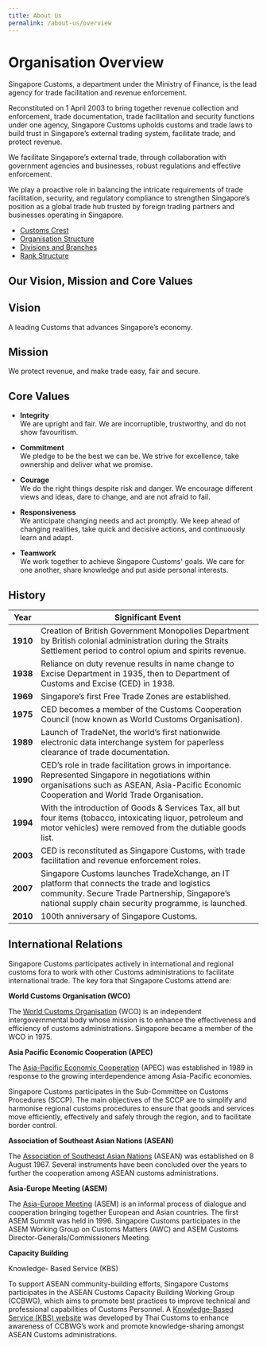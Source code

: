 ```yaml
---
title: About Us
permalink: /about-us/overview
---
```


# Organisation Overview
Singapore Customs, a department under the Ministry of Finance, is the lead agency for trade facilitation and revenue enforcement.

Reconstituted on 1 April 2003 to bring together revenue collection and enforcement, trade documentation, trade facilitation and security functions under one agency, Singapore Customs upholds customs and trade laws to build trust in Singapore’s external trading system, facilitate trade, and protect revenue.

We facilitate Singapore’s external trade, through collaboration with government agencies and businesses, robust regulations and effective enforcement.

We play a proactive role in balancing the intricate requirements of trade facilitation, security, and regulatory compliance to strengthen Singapore’s position as a global trade hub trusted by foreign trading partners and businesses operating in Singapore.

-   [Customs Crest](/about-us/customs-crest)
-   [Organisation Structure](/about-us/organisation-structure)
-   [Divisions and Branches](/about-us/division-and-structure)
-   [Rank Structure](/about-us/rank-structure)

## Our Vision, Mission and Core Values

## Vision
A leading Customs that advances Singapore’s economy.

## Mission
We protect revenue, and make trade easy, fair and secure.

## Core Values

-   **Integrity** <br> We are upright and fair. We are incorruptible, trustworthy, and do not show favouritism.
    
-   **Commitment**<br>We pledge to be the best we can be. We strive for excellence, take ownership and deliver what we promise.

-   **Courage**<br>We do the right things despite risk and danger. We encourage different views and ideas, dare to change, and are not afraid to fail.
    
-   **Responsiveness**<br>We anticipate changing needs and act promptly. We keep ahead of changing realities, take quick and decisive actions, and continuously learn and adapt.
    
-   **Teamwork**<br>We work together to achieve Singapore Customs' goals. We care for one another, share knowledge and put aside personal interests.

## History 

|Year    |Significant Event                                                                                                                                                                                      |
|--------|-------------------------------------------------------------------------------------------------------------------------------------------------------------------------------------------------------|
|**1910**| Creation of British Government Monopolies Department by British colonial administration during the Straits Settlement period to control opium and spirits revenue.                                    |
|**1938**| Reliance on duty revenue results in name change to Excise Department in 1935, then to Department of Customs and Excise (CED) in 1938.                                                                 |
|**1969**| Singapore’s first Free Trade Zones are established.                                                                                                                                                   |
|**1975**| CED becomes a member of the Customs Cooperation Council (now known as World Customs Organisation).                                                                                                    |
|**1989**| Launch of TradeNet, the world’s first nationwide electronic data interchange system for paperless clearance of trade documentation.                                                                   |
|**1990**| CED’s role in trade facilitation grows in importance. Represented Singapore in negotiations within organisations such as ASEAN, Asia-Pacific Economic Cooperation and World Trade Organisation.       |
|**1994**| With the introduction of Goods & Services Tax, all but four items (tobacco, intoxicating liquor, petroleum and motor vehicles) were removed from the dutiable goods list.                             |
|**2003**| CED is reconstituted as Singapore Customs, with trade facilitation and revenue enforcement roles.                                                                                                     |
|**2007**| Singapore Customs launches TradeXchange, an IT platform that connects the trade and logistics community. Secure Trade Partnership, Singapore’s national supply chain security programme, is launched. |
|**2010**| 100th anniversary of Singapore Customs.                                                                                                                                                               |

## International Relations

Singapore Customs participates actively in international and regional customs fora to work with other Customs administrations to facilitate international trade. The key fora that Singapore Customs attend are:

**World Customs Organisation (WCO)**

The [World Customs Organisation](http://www.wcoomd.org/en.aspx) (WCO) is an independent intergovernmental body whose mission is to enhance the effectiveness and efficiency of customs administrations. Singapore became a member of the WCO in 1975.

**Asia Pacific Economic Cooperation (APEC)**

The [Asia-Pacific Economic Cooperation](http://www.apec.org/) (APEC) was established in 1989 in response to the growing interdependence among Asia-Pacific economies.

Singapore Customs participates in the Sub-Committee on Customs Procedures (SCCP). The main objectives of the SCCP are to simplify and harmonise regional customs procedures to ensure that goods and services move efficiently, effectively and safely through the region, and to facilitate border control.

**Association of Southeast Asian Nations (ASEAN)**

The [Association of Southeast Asian Nations](http://www.asean.org/) (ASEAN) was established on 8 August 1967. Several instruments have been concluded over the years to further the cooperation among ASEAN customs administrations.

**Asia-Europe Meeting (ASEM)**

The [Asia-Europe Meeting](http://www.aseminfoboard.org/) (ASEM) is an informal process of dialogue and cooperation bringing together European and Asian countries. The first ASEM Summit was held in 1996. Singapore Customs participates in the ASEM Working Group on Customs Matters (AWC) and ASEM Customs Director-Generals/Commissioners Meeting.

**Capacity Building**

Knowledge- Based Service (KBS)

To support ASEAN community-building efforts, Singapore Customs participates in the ASEAN Customs Capacity Building Working Group (CCBWG), which aims to promote best practices to improve technical and professional capabilities of Customs Personnel. A [Knowledge-Based Service (KBS) website](http://kbscustoms.asean.org/) was developed by Thai Customs to enhance awareness of CCBWG’s work and promote knowledge-sharing amongst ASEAN Customs administrations.
